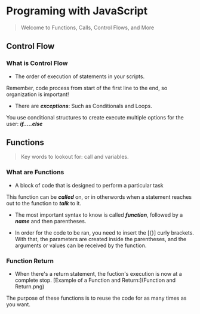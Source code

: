 # Programing with JavaScript

> Welcome to Functions, Calls, Control Flows, and More

## Control Flow

### What is Control Flow

- The order of execution of statements in your scripts.

Remember, code process from start of the first line to the end, so organization is important!

- There are ***exceptions***: Such as Conditionals and Loops.

You use conditional structures to create execute multiple options for the user: ***if.....else***

## Functions

> Key words to lookout for: call and variables.

### What are Functions

- A block of code that is designed to perform a particular task

This function can be ***called*** on, or in otherwords when a statement reaches out to the function to ***talk*** to it.

- The most important syntax to know is called ***function***, followed by a ***name*** and then parentheses.

- In order for the code to be ran, you need to insert the [{}] curly brackets. With that, the parameters are created inside the parentheses, and the arguments or values can be received by the function.

### Function Return

- When there's a return statement, the fuction's execution is now at a complete stop. [Example of a Function and Return:](Function and Return.png)

The purpose of these functions is to reuse the code for as many times as you want.
